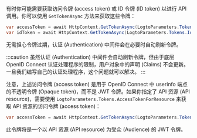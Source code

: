 有时你可能需要获取访问令牌 (access token) 或 ID 令牌 (ID token) 以进行 API 调用。你可以使用 `GetTokenAsync` 方法来获取这些令牌：

```csharp
var accessToken = await HttpContext.GetTokenAsync(LogtoParameters.Tokens.AccessToken);
var idToken = await HttpContext.GetTokenAsync(LogtoParameters.Tokens.IdToken);
```

无需担心令牌过期，认证 (Authentication) 中间件会在必要时自动刷新令牌。

:::caution
虽然认证 (Authentication) 中间件会自动刷新令牌，但由于底层 OpenID Connect 认证处理程序的限制，用户对象中的声明 (Claims) 不会更新。
一旦我们编写自己的认证处理程序，这个问题就可以解决。
:::

注意，上述访问令牌 (access token) 是用于 OpenID Connect 中 userinfo 端点的不透明令牌 (Opaque token)，而不是 JWT 令牌。如果你指定了 API 资源 (API resource)，需要使用 `LogtoParameters.Tokens.AccessTokenForResource` 来获取 API 资源的访问令牌 (access token)：

```csharp
var accessToken = await HttpContext.GetTokenAsync(LogtoParameters.Tokens.AccessTokenForResource);
```

此令牌将是一个以 API 资源 (API resource) 为受众 (Audience) 的 JWT 令牌。

